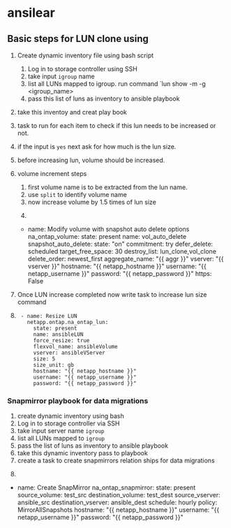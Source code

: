 # ansilear
## Basic steps for LUN clone using 
1. Create dynamic inventory file using bash script
   1. Log in to storage controller using SSH
   2. take input `igroup` name
   3. list all LUNs mapped to igroup. run command `lun show -m -g <igroup_name>
   4. pass this list of luns as inventory to ansible playbook
2. take this inventoy and creat play book
3. task to run for each item to check if this lun needs to be increased or not. 
4. if the input is `yes` next ask for how much is the lun size.
5. before increasing lun, volume should be increased.
6. volume increment steps
    1. first volume name is to be extracted from the lun name.
    2. use `split` to identify volume name
    3. now increase volume by 1.5 times of lun size
    4. ``` use size property to increase
    - name: Modify volume with snapshot auto delete options
  na_ontap_volume:
    state: present
    name: vol_auto_delete
    snapshot_auto_delete:
      state: "on"
      commitment: try
      defer_delete: scheduled
      target_free_space: 30
      destroy_list: lun_clone,vol_clone
      delete_order: newest_first
    aggregate_name: "{{ aggr }}"
    vserver: "{{ vserver }}"
    hostname: "{{ netapp_hostname }}"
    username: "{{ netapp_username }}"
    password: "{{ netapp_password }}"
    https: False

7. Once LUN increase completed now write task to increase lun size command
8. ```
    - name: Resize LUN
      netapp.ontap.na_ontap_lun:
        state: present
        name: ansibleLUN
        force_resize: true
        flexvol_name: ansibleVolume
        vserver: ansibleVServer
        size: 5
        size_unit: gb
        hostname: "{{ netapp_hostname }}"
        username: "{{ netapp_username }}"
        password: "{{ netapp_password }}"
     ```
### Snapmirror playbook for data migrations
1. create dynamic inventory using bash
  1. Log in to storage controller via SSH
  2. take input server name `igroup`
  3. list all LUNs mapped to `igroup`
  4. pass the list of luns as inventory to ansible playbook
2. take this dynamic inventory pass to playbook
3. create a task to create snapmirrors relation ships for data migrations
4. ```
  - name: Create SnapMirror
  na_ontap_snapmirror:
    state: present
    source_volume: test_src
    destination_volume: test_dest
    source_vserver: ansible_src
    destination_vserver: ansible_dest
    schedule: hourly
    policy: MirrorAllSnapshots
    hostname: "{{ netapp_hostname }}"
    username: "{{ netapp_username }}"
    password: "{{ netapp_password }}"
   ``` 
